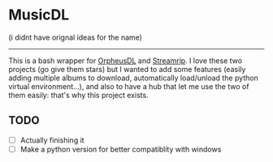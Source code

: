 # MusicDL
(i didnt have orignal ideas for the name)
___

This is a bash wrapper for [OrpheusDL](https://github.com/OrfiTeam/OrpheusDL) and [Streamrip](https://github.com/nathom/streamrip). I love these two projects (go give them stars) but I wanted to add some features (easily adding multiple albums to download, automatically load/unload the python virtual environment...), and also to have a hub that let me use the two of them easily: that's why this project exists.

## TODO
- [ ] Actually finishing it
- [ ] Make a python version for better compatiblity with windows
